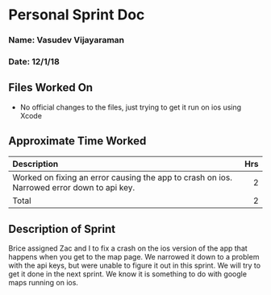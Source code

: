 # Personal Sprint Doc
### Name: Vasudev Vijayaraman
### Date: 12/1/18

## Files Worked On
- No official changes to the files, just trying to get it run on ios using Xcode

## Approximate Time Worked

| Description                                                                               |   Hrs  |
| :---------------------------------------------------------------------------------------- |   ---: |
| Worked on fixing an error causing the app to crash on ios. Narrowed error down to api key.|    2   |
| Total                                                                                     |    2   |


## Description of Sprint
Brice assigned Zac and I to fix a crash on the ios version of the app that happens when you get to 
the map page. We narrowed it down to a problem with the api keys, but were unable to figure it out in
this sprint. We will try to get it done in the next sprint. We know it is something to do with google maps
running on ios. 
